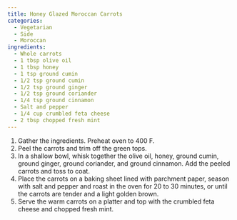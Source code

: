 ```yaml
---
title: Honey Glazed Moroccan Carrots
categories:
  - Vegetarian
  - Side
  - Moroccan
ingredients:
  - Whole carrots
  - 1 tbsp olive oil
  - 1 tbsp honey
  - 1 tsp ground cumin
  - 1/2 tsp ground cumin
  - 1/2 tsp ground ginger
  - 1/2 tsp ground coriander
  - 1/4 tsp ground cinnamon
  - Salt and pepper
  - 1/4 cup crumbled feta cheese
  - 2 tbsp chopped fresh mint
---
```

1. Gather the ingredients. Preheat oven to 400 F.
2. Peel the carrots and trim off the green tops.
3. In a shallow bowl, whisk together the olive oil, honey, ground cumin, ground ginger, ground coriander, and ground cinnamon. Add the peeled carrots and toss to coat.
4. Place the carrots on a baking sheet lined with parchment paper, season with salt and pepper and roast in the oven for 20 to 30 minutes, or until the carrots are tender and a light golden brown.
5. Serve the warm carrots on a platter and top with the crumbled feta cheese and chopped fresh mint.